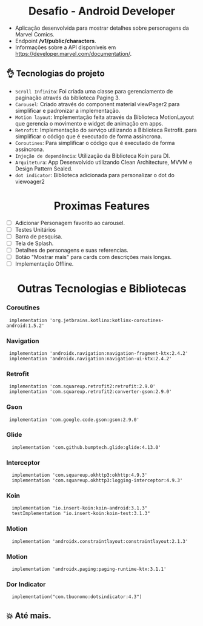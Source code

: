 <h1 align="center"> Desafio - Android Developer </h1>

- Aplicação desenvolvida para mostrar detalhes sobre personagens da Marvel Comics.
- Endpoint  <strong>/v1/public/characters</strong>.
- Informações sobre a API disponíveis em https://developer.marvel.com/documentation/.

## :ok_hand: Tecnologias do projeto

- `Scroll Infinito`: Foi criada uma classe para gerenciamento de paginação através da biblioteca Paging 3.
- `Carousel`: Criado através do component material viewPager2 para simplificar e padronizar a implementação.
- `Motion layout`: Implementação feita através da Biblioteca MotionLayout que gerencia o movimento e widget de animação em apps.
- `Retrofit`: Implementação do serviço utilizando a Biblioteca Retrofit. para simplificar o código que é executado de forma assíncrona.
- `Coroutines`: Para simplificar o código que é executado de forma assíncrona.
- `Injeção de dependência`: Utilização da Biblioteca Koin para DI.
- `Arquitetura`: App Desenvolvido utilizando Clean Architecture, MVVM e Design Pattern Sealed.
- `dot indicator`: Biblioteca adicionada para personalizar o dot do viewoager2

<h1 align="center"> Proximas Features </h1>

- [ ] Adicionar Personagem favorito ao carousel.
- [ ] Testes Unitários
- [ ] Barra de pesquisa.
- [ ] Tela de Splash.
- [ ] Detalhes de personagens e suas referencias.
- [ ] Botão "Mostrar mais" para cards com descrições mais longas.
- [ ] Implementação Offline.

<h1 align="center"> Outras Tecnologias e Bibliotecas </h1>

<h3> Coroutines </h3>

```
 implementation 'org.jetbrains.kotlinx:kotlinx-coroutines-android:1.5.2'
```

<h3> Navigation </h3>

```
 implementation 'androidx.navigation:navigation-fragment-ktx:2.4.2'
 implementation 'androidx.navigation:navigation-ui-ktx:2.4.2'
```

<h3> Retrofit </h3>

```
 implementation 'com.squareup.retrofit2:retrofit:2.9.0'
 implementation 'com.squareup.retrofit2:converter-gson:2.9.0'
```

<h3> Gson </h3>

```
 implementation 'com.google.code.gson:gson:2.9.0'
```

<h3> Glide </h3>

```
  implementation 'com.github.bumptech.glide:glide:4.13.0'
```

<h3> Interceptor </h3>

```
  implementation 'com.squareup.okhttp3:okhttp:4.9.3'
  implementation 'com.squareup.okhttp3:logging-interceptor:4.9.3'
```

<h3> Koin </h3>

```
  implementation "io.insert-koin:koin-android:3.1.3"
  testImplementation "io.insert-koin:koin-test:3.1.3"
```

<h3> Motion</h3>

```
  implementation 'androidx.constraintlayout:constraintlayout:2.1.3'
```

<h3> Motion</h3>

```
  implementation 'androidx.paging:paging-runtime-ktx:3.1.1'
```

<h3> Dor Indicator</h3>

```
  implementation("com.tbuonomo:dotsindicator:4.3")
```

## :boom: Até mais.
